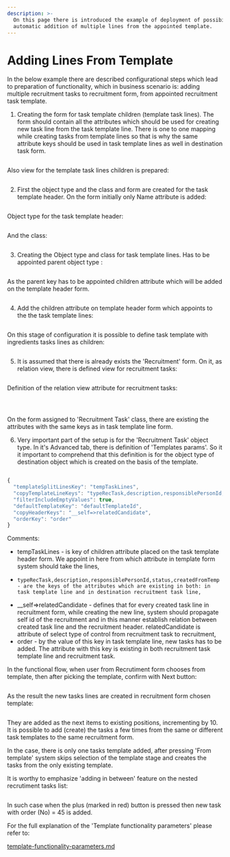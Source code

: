 ```yaml
---
description: >-
  On this page there is introduced the example of deployment of possibility of
  automatic addition of multiple lines from the appointed template.
---
```


# Adding Lines From Template

In the below example there are described configurational steps which lead to preparation of functionality, which in business scenario is: adding multiple recruitment tasks to recruitment form, from appointed recruitment task template.

&#x20;

1. Creating the form for task template children (template task lines). The form should contain all the attributes which should be used for creating new task line from the task template line. There is one to one mapping while creating tasks from template lines so that is why the same attribute keys should be used in task template lines as well in destination task form.

<figure><img src="../../.gitbook/assets/image (295).png" alt=""><figcaption></figcaption></figure>

Also view for the template task lines children is prepared:

&#x20;

<figure><img src="../../.gitbook/assets/image (290).png" alt=""><figcaption></figcaption></figure>

2. &#x20; First the object type and the class and form are created for the task template header. On the form initially only Name attribute is added:

<figure><img src="../../.gitbook/assets/image (138).png" alt=""><figcaption></figcaption></figure>

Object type for the task template header:

<figure><img src="../../.gitbook/assets/image (275).png" alt=""><figcaption></figcaption></figure>

And the class:

<figure><img src="../../.gitbook/assets/image (140).png" alt=""><figcaption></figcaption></figure>

3. Creating the Object type and class for task template lines. Has to be appointed parent object type :

<figure><img src="../../.gitbook/assets/image (147).png" alt=""><figcaption></figcaption></figure>

As the parent key has to be appointed children attribute which will be added on the template header form.

<figure><img src="../../.gitbook/assets/image (294).png" alt=""><figcaption></figcaption></figure>

4. Add the children attribute on template header form which appoints to the the task template lines:

&#x20;

<figure><img src="../../.gitbook/assets/image (154).png" alt=""><figcaption></figcaption></figure>

On this stage of configuration it is possible to define task template with ingredients tasks lines as children:

<figure><img src="../../.gitbook/assets/image (328).png" alt=""><figcaption></figcaption></figure>

5. It is assumed that there is already exists the 'Recruitment' form. On it, as relation view, there is defined view for recruitment tasks:

<figure><img src="../../.gitbook/assets/image (322).png" alt=""><figcaption></figcaption></figure>

Definition of the relation view attribute for recruitment tasks:

<figure><img src="../../.gitbook/assets/image (320).png" alt=""><figcaption></figcaption></figure>

<figure><img src="../../.gitbook/assets/image (195).png" alt=""><figcaption></figcaption></figure>

<figure><img src="../../.gitbook/assets/image (211).png" alt=""><figcaption></figcaption></figure>

On the form assigned to 'Recruitment Task' class, there are existing the attributes with the same keys as in task template line form.&#x20;

6. Very important part of the setup is for the 'Recruitment Task' object type. In it's Advanced tab, there is definition of 'Templates params'. So it it important to comprehend that this definition is for the object type of destination object which is created on the basis of the template.

<figure><img src="../../.gitbook/assets/image (227).png" alt=""><figcaption></figcaption></figure>

&#x20;

```javascript
{ 
  "templateSplitLinesKey": "tempTaskLines", 
  "copyTemplateLineKeys": "typeRecTask,description,responsiblePersonId,status,createdFromTemp",
  "filterIncludeEmptyValues": true,
  "defaultTemplateKey": "defaultTemplateId",
  "copyHeaderKeys": "__self=>relatedCandidate",
  "orderKey": "order"
}
```

Comments:

* tempTaskLines - is  key of children attribute placed on the task template header form. We appoint in here from which attribute in template form system should take the lines,
* ```
  typeRecTask,description,responsiblePersonId,status,createdFromTemp - are the keys of the attributes which are existing in both: in task template line and in destination recruitment task line,
  ```
* \_\_self=>relatedCandidate - defines that for every created task line in recruitment form, while creating the new line, system should propagate self id of the recruitment and in this manner establish relation between created task line and the recruitment header. relatedCandidate is attribute of select type of control  from recruitment task to recruitment,
* &#x20; order - by the value of this key in task template line, new tasks has to be added. The attribute with this key is existing in both recruitment task template line and recruitment task. &#x20;

In the functional flow, when user from Recrutiment form chooses from template, then after picking the template, confirm with Next button:

<figure><img src="../../.gitbook/assets/image (235).png" alt=""><figcaption></figcaption></figure>

As the result the new tasks lines are created  in recruitment form chosen template:

&#x20;&#x20;

<figure><img src="../../.gitbook/assets/image (129).png" alt=""><figcaption></figcaption></figure>

They are added as the next items to existing positions, incrementing by 10. It is possible to add (create) the tasks a few times from the same or different task templates to the same recruitment form.&#x20;

In the case, there is only one tasks template added, after pressing 'From template' system skips selection of the template stage and creates the tasks from the only existing template.

It is worthy to emphasize 'adding in between' feature on the nested recrutiment tasks list:

<figure><img src="../../.gitbook/assets/image (135).png" alt=""><figcaption></figcaption></figure>

In such case when the plus (marked in red) button is pressed then new task with order (No) = 45 is added.&#x20;

&#x20;For the full explanation of the 'Template functionality parameters' please refer to:&#x20;

[template-functionality-parameters.md](../template-functionality-parameters.md "mention")&#x20;
